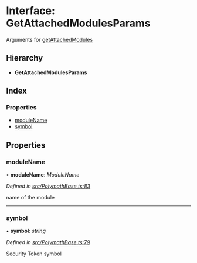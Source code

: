 # Interface: GetAttachedModulesParams

Arguments for [getAttachedModules](../classes/_polymathbase_.polymathbase.md#getattachedmodules)

## Hierarchy

* **GetAttachedModulesParams**

## Index

### Properties

* [moduleName](_polymathbase_.getattachedmodulesparams.md#modulename)
* [symbol](_polymathbase_.getattachedmodulesparams.md#symbol)

## Properties

###  moduleName

• **moduleName**: *ModuleName*

*Defined in [src/PolymathBase.ts:83](https://github.com/PolymathNetwork/polymath-sdk/blob/550676f/src/PolymathBase.ts#L83)*

name of the module

___

###  symbol

• **symbol**: *string*

*Defined in [src/PolymathBase.ts:79](https://github.com/PolymathNetwork/polymath-sdk/blob/550676f/src/PolymathBase.ts#L79)*

Security Token symbol
